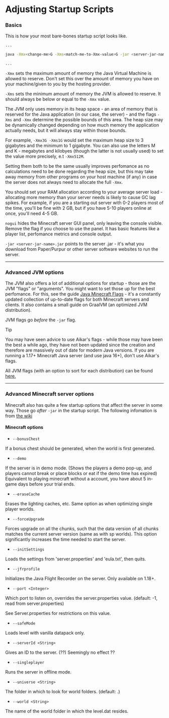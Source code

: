 
# Adjusting Startup Scripts

### Basics

This is how your most bare-bones startup script looks like.

```bash
...

java -Xmx<change-me>G -Xms<match-me-to-Xmx-value>G -jar <server-jar-name>.jar nogui

...
```

`-Xmx` sets the maximum amount of memory the Java Virtual Machine is allowed to reserve. Don't set this over the amount of memory you have on your machine/given to you by the hosting provider.

`-Xms` sets the minimum amount of memory the JVM is allowed to reserve. It should always be below or equal to the `-Xmx` value.

The JVM only uses memory in its heap space - an area of memory that is reserved for the Java application (in our case, the server) - and the flags `-Xms` and `-Xmx`  determine the possible bounds of this area. The heap size may be dynamically changed depending on how much memory the application actually needs, but it will always stay within those bounds. 

For example, `-Xmx3G -Xms1G` would set the maximum heap size to 3 gigabytes and the minimum to 1 gigabyte. You can also use the letters M and K - megabytes and kilobyes (though the latter is not usually used) to set the value more precisely, e.t `-Xmx512M`.

Setting them both to be the same usually improves perfomance as no calculations need to be done regarding the heap size, but this may take away memory from other programs on your host machine (if any) in case the server does not always need to allocate the full `-Xmx`.

You should set your RAM allocation according to your average server load - allocating more memory than your server needs is likely to cause GC lag spikes. For example, if you are a starting out server with 0-2 players most of the time, you'll be fine with 2 GB, but if you have 5-10 players online at once, you'll need 4-5 GB.

`nogui` hides the Minecraft server GUI panel, only leaving the console visible. Remove the flag if you choose to use the panel. It has basic features like a player list, perfomance metrics and console output.

`-jar <server-jar-name>.jar` points to the server .jar - it's what you download from Paper/Purpur or other server software websites to run the server.

---

### Advanced JVM options

The JVM also offers a lot of additional options for startup - those are the JVM "flags" or "arguments". You might want to set those up for the best perfomance. For this, see the guide [Java Minecraft Flags](https://github.com/brucethemoose/Minecraft-Java-Performance-Flags) - it's a constantly updated collection of up-to-date flags for both Minecraft servers and clients. It also contains a small guide on GraalVM (an optimized JVM distribution). 

JVM flags go _before_ the `-jar` flag.

> [!TIP]
> You may have seen advice to use Aikar's flags - while those may have been the best a while ago, they have not been updated since the creation and therefore are massively out of date for modern Java versions. If you are running a 1.17+ Minecraft Java server (and use java 16+), don't use Aikar's flags.

All JVM flags (with an option to sort for each distribution) can be found [here.](https://chriswhocodes.com/)

---

### Advanced Minecraft server options

Minecraft also has quite a few startup options that affect the server in some way. Those go _after_ `-jar` in the startup script.
The following infomation is from [the wiki](https://minecraft.fandom.com/wiki/Tutorials/Setting_up_a_server#Minecraft_options)

#### Minecraft options

- `--bonusChest`

If a bonus chest should be generated, when the world is first generated.

- `--demo`

If the server is in demo mode. (Shows the players a demo pop-up, and players cannot break or place blocks or eat if the demo time has expired)
Equivalent to playing minecraft without a account, you have about 5 in-game days before your trial ends.

- `--eraseCache`

Erases the lighting caches, etc. Same option as when optimizing single player worlds.

- `--forceUpgrade`

Forces upgrade on all the chunks, such that the data version of all chunks matches the current server version (same as with sp worlds).
This option significantly increases the time needed to start the server.

- `--initSettings`

Loads the settings from 'server.properties' and 'eula.txt', then quits.

- `--jfrprofile`

Initializes the Java Flight Recorder on the server. Only available on 1.18+.

- `--port <Integer>`
  
Which port to listen on, overrides the server.properties value. (default: -1, read from server.properties)
  
See Server.properties for restrictions on this value.
  
- `--safeMode`
  
Loads level with vanilla datapack only.
  
- `--serverId <String>`
  
Gives an ID to the server. (??)
Seemingly no effect ??
  
- `--singleplayer`
  
Runs the server in offline mode.
  
- `--universe <String>`
  
The folder in which to look for world folders. (default: .)
  
- `--world <String>`
  
The name of the world folder in which the level.dat resides.

